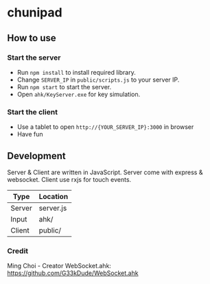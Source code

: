 # chunipad
## How to use
### Start the server
- Run `npm install` to install required library.
- Change `SERVER_IP` in `public/scripts.js` to your server IP.
- Run `npm start` to start the server.
- Open `ahk/KeyServer.exe` for key simulation.

### Start the client
- Use a tablet to open `http://{YOUR_SERVER_IP}:3000` in browser
- Have fun

## Development
Server & Client are written in JavaScript. Server come with express & websocket. Client use rxjs for touch events.

|Type  |Location |
|------|---------|
|Server|server.js|
|Input |ahk/     |
|Client|public/  |

### Credit
Ming Choi - Creator
WebSocket.ahk: https://github.com/G33kDude/WebSocket.ahk

